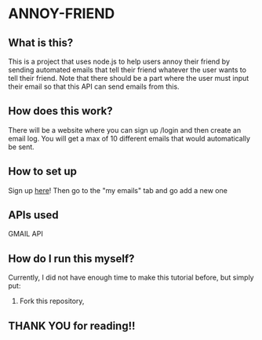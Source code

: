 # ANNOY-FRIEND

## What is this?
This is a project that uses node.js to help users annoy their friend by sending automated emails that tell their friend whatever the user wants to tell their friend. Note that there should be a part where the user must input their email so that this API can send emails from this. 
## How does this work?
There will be a website where you can sign up /login and then create an email log. You will get a max of 10 different emails that would automatically be sent. 
## How to set up
Sign up [here](https://annoy-friend.onrender.com)! Then go to the "my emails" tab and go add a new one
## APIs used
GMAIL API

## How do I run this myself?
Currently, I did not have enough time to make this tutorial before, but simply put:
1. Fork this repository, 
## THANK YOU for reading!!